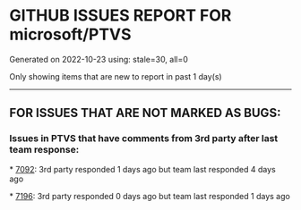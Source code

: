 
# GITHUB ISSUES REPORT FOR microsoft/PTVS


Generated on 2022-10-23 using: stale=30, all=0


Only showing items that are new to report in past 1 day(s)


---

## FOR ISSUES THAT ARE NOT MARKED AS BUGS:


### Issues in PTVS that have comments from 3rd party after last team response:


\* [7092](https://github.com/microsoft/PTVS/issues/7092 "Stub paths setting not observed"): 3rd party responded 1 days ago but team last responded 4 days ago

\* [7196](https://github.com/microsoft/PTVS/issues/7196 "PackageId:CPython39.Exe.x64;PackageAction:Install;ReturnCode:-2147023274;"): 3rd party responded 0 days ago but team last responded 1 days ago
